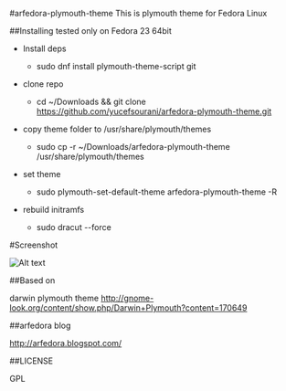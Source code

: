 #arfedora-plymouth-theme
This is plymouth theme for Fedora Linux



##Installing
tested only on Fedora 23 64bit

* Install deps
  * sudo dnf install plymouth-theme-script git

* clone repo
  * cd ~/Downloads && git clone https://github.com/yucefsourani/arfedora-plymouth-theme.git

* copy theme folder to /usr/share/plymouth/themes
  * sudo cp -r  ~/Downloads/arfedora-plymouth-theme /usr/share/plymouth/themes

* set theme
  * sudo plymouth-set-default-theme arfedora-plymouth-theme -R

* rebuild initramfs
  * sudo dracut --force



#Screenshot

![Alt text](https://raw.githubusercontent.com/yucefsourani/arfedora-plymouth-theme/master/screenshot.png "Title")



##Based on

darwin plymouth theme
http://gnome-look.org/content/show.php/Darwin+Plymouth?content=170649


##arfedora blog

http://arfedora.blogspot.com/


##LICENSE

GPL



